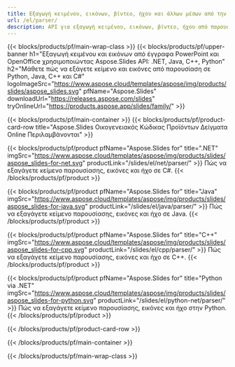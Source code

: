 ```yaml
---
title: Εξαγωγή κειμένου, εικόνων, βίντεο, ήχου και άλλων μέσων από την Παρουσίαση
url: /el/parser/
description: API για εξαγωγή κειμένου, εικόνων, βίντεο, ήχου από παρουσιάσεις PowerPoint και OpenOffice
---
```


{{< blocks/products/pf/main-wrap-class >}}
{{< blocks/products/pf/upper-banner h1="Εξαγωγή κειμένου και εικόνων από έγγραφα PowerPoint και OpenOffice χρησιμοποιώντας Aspose.Slides API: .NET, Java, C++, Python" h2="Μάθετε πώς να εξάγετε κείμενο και εικόνες από παρουσίαση σε Python, Java, C++ και C#" logoImageSrc="https://www.aspose.cloud/templates/aspose/img/products/slides/aspose_slides.svg" pfName="Aspose.Slides" downloadUrl="https://releases.aspose.com/slides" tryOnlineUrl="https://products.aspose.app/slides/family/" >}}

{{< blocks/products/pf/main-container >}}
{{< blocks/products/pf/product-card-row title="Aspose.Slides Οικογενειακός Κώδικας Προϊόντων Δείγματα Online Περιλαμβάνονται" >}}

{{< blocks/products/pf/product pfName="Aspose.Slides for" title=".NET" imgSrc="https://www.aspose.cloud/templates/aspose/img/products/slides/aspose_slides-for-net.svg" productLink="/slides/el/net/parser/" >}}
Πώς να εξαγάγετε κείμενο παρουσίασης, εικόνες και ήχο σε C#.
{{< /blocks/products/pf/product >}}

{{< blocks/products/pf/product pfName="Aspose.Slides for" title="Java" imgSrc="https://www.aspose.cloud/templates/aspose/img/products/slides/aspose_slides-for-java.svg" productLink="/slides/el/java/parser/" >}}
Πώς να εξαγάγετε κείμενο παρουσίασης, εικόνες και ήχο σε Java.
{{< /blocks/products/pf/product >}}

{{< blocks/products/pf/product pfName="Aspose.Slides for" title="C++" imgSrc="https://www.aspose.cloud/templates/aspose/img/products/slides/aspose_slides-for-cpp.svg" productLink="/slides/el/cpp/parser/" >}}
Πώς να εξαγάγετε κείμενο παρουσίασης, εικόνες και ήχο σε C++.
{{< /blocks/products/pf/product >}}

{{< blocks/products/pf/product pfName="Aspose.Slides for" title="Python via .NET" imgSrc="https://www.aspose.cloud/templates/aspose/img/products/slides/aspose_slides-for-python.svg" productLink="/slides/el/python-net/parser/" >}}
Πώς να εξαγάγετε κείμενο παρουσίασης, εικόνες και ήχο στην Python.
{{< /blocks/products/pf/product >}}

{{< /blocks/products/pf/product-card-row >}}

{{< /blocks/products/pf/main-container >}}

{{< /blocks/products/pf/main-wrap-class >}}
